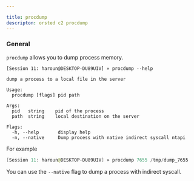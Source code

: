 ```yaml
---

title: procdump
descripton: orsted c2 procdump
---
```


### General

`procdump` allows you to dump process memory.

```
[Session 11: haroun@DESKTOP-DU89UIV] » procdump --help

dump a process to a local file in the server

Usage:
  procdump [flags] pid path

Args:
  pid   string    pid of the process
  path  string    local destination on the server

Flags:
  -h, --help       display help
  -n, --native     Dump process with native indirect syscall ntapi
```

For example

```powershell
[Session 11: haroun@DESKTOP-DU89UIV] » procdump 7655 /tmp/dump_7655
```

You can use the `--native` flag to dump a process with indirect syscall.
